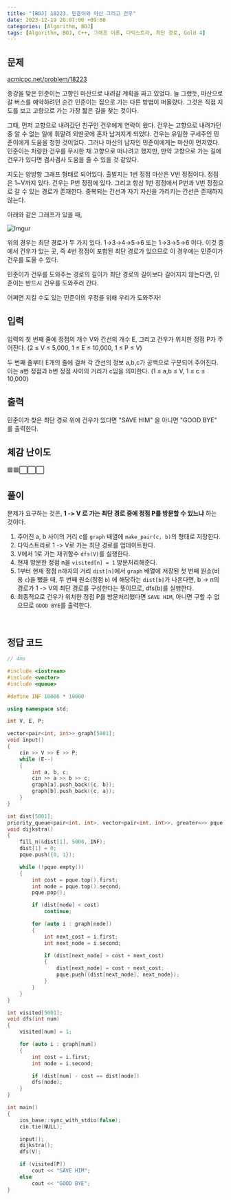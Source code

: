 ```yaml
---
title: "[BOJ] 18223. 민준이와 마산 그리고 건우"
date: 2023-12-19 20:07:00 +09:00
categories: [Algorithm, BOJ]
tags: [Algorithm, BOJ, C++, 그래프 이론, 다익스트라, 최단 경로, Gold 4]
---
```

## **문제**
[acmicpc.net/problem/18223](https://www.acmicpc.net/problem/18223)
<br>

종강을 맞은 민준이는 고향인 마산으로 내려갈 계획을 짜고 있었다. 늘 그랬듯, 마산으로 갈 버스를 예약하려던 순간 민준이는 집으로 가는 다른 방법이 떠올랐다. 그것은 직접 지도를 보고 고향으로 가는 가장 짧은 길을 찾는 것이다.

그때, 먼저 고향으로 내려갔던 친구인 건우에게 연락이 왔다. 건우는 고향으로 내려가던 중 알 수 없는 일에 휘말려 외딴곳에 혼자 남겨지게 되었다. 건우는 유일한 구세주인 민준이에게 도움을 청한 것이었다. 그러나 마산의 남자인 민준이에게는 마산이 먼저였다. 민준이는 처량한 건우를 무시한 채 고향으로 떠나려고 했지만, 만약 고향으로 가는 길에 건우가 있다면 겸사겸사 도움을 줄 수 있을 것 같았다.

지도는 양방향 그래프 형태로 되어있다. 출발지는 1번 정점 마산은 V번 정점이다. 정점은 1~V까지 있다. 건우는 P번 정점에 있다.
그리고 항상 1번 정점에서 P번과 V번 정점으로 갈 수 있는 경로가 존재한다.
중복되는 간선과 자기 자신을 가리키는 간선은 존재하지 않는다.

아래와 같은 그래프가 있을 때,

![Imgur](https://i.imgur.com/IpBxkl1.png)

위의 경우는 최단 경로가 두 가지 있다.
1→3→4→5→6 또는 1→3→5→6 이다. 이것 중에서 건우가 있는 곳, 즉 4번 정점이 포함된 최단 경로가 있으므로 이 경우에는 민준이가 건우를 도울 수 있다.

민준이가 건우를 도와주는 경로의 길이가 최단 경로의 길이보다 길어지지 않는다면, 민준이는 반드시 건우를 도와주러 간다.

어쩌면 지킬 수도 있는 민준이의 우정을 위해 우리가 도와주자!
<br>

## **입력**
입력의 첫 번째 줄에 정점의 개수 V와 간선의 개수 E, 그리고 건우가 위치한 정점 P가 주어진다. (2 ≤ V  ≤ 5,000, 1 ≤ E ≤ 10,000, 1 ≤ P  ≤ V)

두 번째 줄부터 E개의 줄에 걸쳐 각 간선의 정보 a,b,c가 공백으로 구분되어 주어진다. 이는 a번 정점과 b번 정점 사이의 거리가 c임을 의미한다. (1 ≤ a,b ≤ V, 1 ≤ c  ≤ 10,000)
<br>

## **출력**
민준이가 찾은 최단 경로 위에 건우가 있다면 "SAVE HIM" 을 아니면 "GOOD BYE" 를 출력한다.
<br>

## **체감 난이도**
🟩🟩⬜⬜⬜
<br>

## **풀이**
문제가 요구하는 것은, **1 -> V 로 가는 최단 경로 중에 정점 P를 방문할 수 있느냐** 하는 것이다.

1. 주어진 a, b 사이의 거리 c를 `graph` 배열에 `make_pair(c, b)`의 형태로 저장한다.
2. 다익스트라로 1 -> V로 가는 최단 경로를 업데이트한다.
3. V에서 1로 가는 재귀함수 `dfs(V)`를 실행한다.
4. 현재 방문한 정점 n을 `visited[n] = 1` 방문처리해준다.
5. 1부터 현재 정점 n까지의 거리 `dist[n]`에서 `graph` 배열에 저장된 첫 번째 원소(비용 `c`)을 뺐을 때, 두 번째 원소(정점 `b`) 에 해당하는 `dist[b]`가 나온다면, b -> n의 경로가 1 -> V의 최단 경로를 구성한다는 뜻이므로, dfs(b)를 실행한다.
6. 최종적으로 건우가 위치한 정점 P를 방문처리했다면 `SAVE HIM`, 아니면 구할 수 없으므로 `GOOD BYE`를 출력한다.
<br>

## **정답 코드**
```c++
// 4ms

#include <iostream>
#include <vector>
#include <queue>

#define INF 10000 * 10000

using namespace std;

int V, E, P;

vector<pair<int, int>> graph[5001];
void input()
{
    cin >> V >> E >> P;
    while (E--)
    {
        int a, b, c;
        cin >> a >> b >> c;
        graph[a].push_back({c, b});
        graph[b].push_back({c, a});
    }
}

int dist[5001];
priority_queue<pair<int, int>, vector<pair<int, int>>, greater<>> pque;
void dijkstra()
{
    fill_n(&dist[1], 5000, INF);
    dist[1] = 0;
    pque.push({0, 1});

    while (!pque.empty())
    {
        int cost = pque.top().first;
        int node = pque.top().second;
        pque.pop();

        if (dist[node] < cost)
            continue;

        for (auto i : graph[node])
        {
            int next_cost = i.first;
            int next_node = i.second;

            if (dist[next_node] > cost + next_cost)
            {
                dist[next_node] = cost + next_cost;
                pque.push({dist[next_node], next_node});
            }
        }
    }
}

int visited[5001];
void dfs(int num)
{
    visited[num] = 1;

    for (auto i : graph[num])
    {
        int cost = i.first;
        int node = i.second;

        if (dist[num] - cost == dist[node])
        dfs(node);
    }
}

int main()
{
    ios_base::sync_with_stdio(false);
    cin.tie(NULL);

    input();
    dijkstra();
    dfs(V);

    if (visited[P])
        cout << "SAVE HIM";
    else
        cout << "GOOD BYE";
}
```